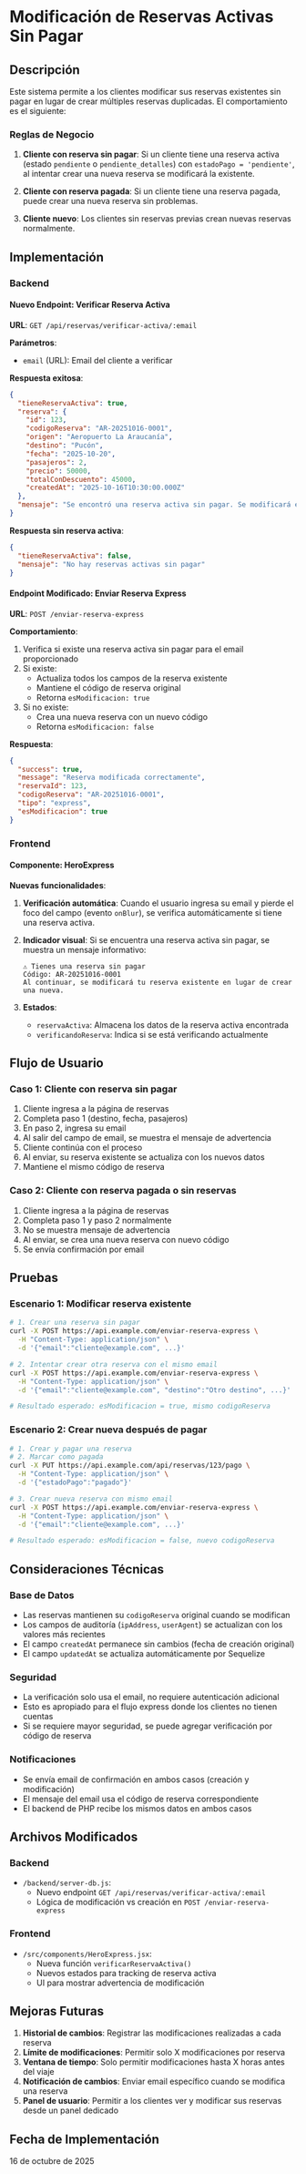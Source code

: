 # Modificación de Reservas Activas Sin Pagar

## Descripción

Este sistema permite a los clientes modificar sus reservas existentes sin pagar en lugar de crear múltiples reservas duplicadas. El comportamiento es el siguiente:

### Reglas de Negocio

1. **Cliente con reserva sin pagar**: Si un cliente tiene una reserva activa (estado `pendiente` o `pendiente_detalles`) con `estadoPago = 'pendiente'`, al intentar crear una nueva reserva se modificará la existente.

2. **Cliente con reserva pagada**: Si un cliente tiene una reserva pagada, puede crear una nueva reserva sin problemas.

3. **Cliente nuevo**: Los clientes sin reservas previas crean nuevas reservas normalmente.

## Implementación

### Backend

#### Nuevo Endpoint: Verificar Reserva Activa

**URL**: `GET /api/reservas/verificar-activa/:email`

**Parámetros**:
- `email` (URL): Email del cliente a verificar

**Respuesta exitosa**:
```json
{
  "tieneReservaActiva": true,
  "reserva": {
    "id": 123,
    "codigoReserva": "AR-20251016-0001",
    "origen": "Aeropuerto La Araucanía",
    "destino": "Pucón",
    "fecha": "2025-10-20",
    "pasajeros": 2,
    "precio": 50000,
    "totalConDescuento": 45000,
    "createdAt": "2025-10-16T10:30:00.000Z"
  },
  "mensaje": "Se encontró una reserva activa sin pagar. Se modificará en lugar de crear una nueva."
}
```

**Respuesta sin reserva activa**:
```json
{
  "tieneReservaActiva": false,
  "mensaje": "No hay reservas activas sin pagar"
}
```

#### Endpoint Modificado: Enviar Reserva Express

**URL**: `POST /enviar-reserva-express`

**Comportamiento**:
1. Verifica si existe una reserva activa sin pagar para el email proporcionado
2. Si existe:
   - Actualiza todos los campos de la reserva existente
   - Mantiene el código de reserva original
   - Retorna `esModificacion: true`
3. Si no existe:
   - Crea una nueva reserva con un nuevo código
   - Retorna `esModificacion: false`

**Respuesta**:
```json
{
  "success": true,
  "message": "Reserva modificada correctamente",
  "reservaId": 123,
  "codigoReserva": "AR-20251016-0001",
  "tipo": "express",
  "esModificacion": true
}
```

### Frontend

#### Componente: HeroExpress

**Nuevas funcionalidades**:

1. **Verificación automática**: Cuando el usuario ingresa su email y pierde el foco del campo (evento `onBlur`), se verifica automáticamente si tiene una reserva activa.

2. **Indicador visual**: Si se encuentra una reserva activa sin pagar, se muestra un mensaje informativo:
   ```
   ⚠️ Tienes una reserva sin pagar
   Código: AR-20251016-0001
   Al continuar, se modificará tu reserva existente en lugar de crear una nueva.
   ```

3. **Estados**:
   - `reservaActiva`: Almacena los datos de la reserva activa encontrada
   - `verificandoReserva`: Indica si se está verificando actualmente

## Flujo de Usuario

### Caso 1: Cliente con reserva sin pagar

1. Cliente ingresa a la página de reservas
2. Completa paso 1 (destino, fecha, pasajeros)
3. En paso 2, ingresa su email
4. Al salir del campo de email, se muestra el mensaje de advertencia
5. Cliente continúa con el proceso
6. Al enviar, su reserva existente se actualiza con los nuevos datos
7. Mantiene el mismo código de reserva

### Caso 2: Cliente con reserva pagada o sin reservas

1. Cliente ingresa a la página de reservas
2. Completa paso 1 y paso 2 normalmente
3. No se muestra mensaje de advertencia
4. Al enviar, se crea una nueva reserva con nuevo código
5. Se envía confirmación por email

## Pruebas

### Escenario 1: Modificar reserva existente
```bash
# 1. Crear una reserva sin pagar
curl -X POST https://api.example.com/enviar-reserva-express \
  -H "Content-Type: application/json" \
  -d '{"email":"cliente@example.com", ...}'

# 2. Intentar crear otra reserva con el mismo email
curl -X POST https://api.example.com/enviar-reserva-express \
  -H "Content-Type: application/json" \
  -d '{"email":"cliente@example.com", "destino":"Otro destino", ...}'

# Resultado esperado: esModificacion = true, mismo codigoReserva
```

### Escenario 2: Crear nueva después de pagar
```bash
# 1. Crear y pagar una reserva
# 2. Marcar como pagada
curl -X PUT https://api.example.com/api/reservas/123/pago \
  -H "Content-Type: application/json" \
  -d '{"estadoPago":"pagado"}'

# 3. Crear nueva reserva con mismo email
curl -X POST https://api.example.com/enviar-reserva-express \
  -H "Content-Type: application/json" \
  -d '{"email":"cliente@example.com", ...}'

# Resultado esperado: esModificacion = false, nuevo codigoReserva
```

## Consideraciones Técnicas

### Base de Datos
- Las reservas mantienen su `codigoReserva` original cuando se modifican
- Los campos de auditoría (`ipAddress`, `userAgent`) se actualizan con los valores más recientes
- El campo `createdAt` permanece sin cambios (fecha de creación original)
- El campo `updatedAt` se actualiza automáticamente por Sequelize

### Seguridad
- La verificación solo usa el email, no requiere autenticación adicional
- Esto es apropiado para el flujo express donde los clientes no tienen cuentas
- Si se requiere mayor seguridad, se puede agregar verificación por código de reserva

### Notificaciones
- Se envía email de confirmación en ambos casos (creación y modificación)
- El mensaje del email usa el código de reserva correspondiente
- El backend de PHP recibe los mismos datos en ambos casos

## Archivos Modificados

### Backend
- `/backend/server-db.js`: 
  - Nuevo endpoint `GET /api/reservas/verificar-activa/:email`
  - Lógica de modificación vs creación en `POST /enviar-reserva-express`

### Frontend
- `/src/components/HeroExpress.jsx`:
  - Nueva función `verificarReservaActiva()`
  - Nuevos estados para tracking de reserva activa
  - UI para mostrar advertencia de modificación

## Mejoras Futuras

1. **Historial de cambios**: Registrar las modificaciones realizadas a cada reserva
2. **Límite de modificaciones**: Permitir solo X modificaciones por reserva
3. **Ventana de tiempo**: Solo permitir modificaciones hasta X horas antes del viaje
4. **Notificación de cambios**: Enviar email específico cuando se modifica una reserva
5. **Panel de usuario**: Permitir a los clientes ver y modificar sus reservas desde un panel dedicado

## Fecha de Implementación
16 de octubre de 2025
